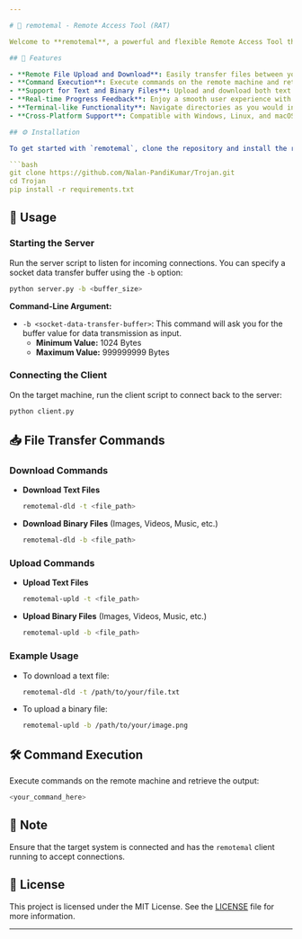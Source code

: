```yaml
---

# 🚀 remotemal - Remote Access Tool (RAT)

Welcome to **remotemal**, a powerful and flexible Remote Access Tool that allows you to control systems remotely, transfer files, and execute commands seamlessly. Whether you're managing a fleet of machines or conducting security assessments, `remotemal` has you covered!

## 🌟 Features

- **Remote File Upload and Download**: Easily transfer files between your local machine and the target system.
- **Command Execution**: Execute commands on the remote machine and retrieve output.
- **Support for Text and Binary Files**: Upload and download both text and binary files effortlessly.
- **Real-time Progress Feedback**: Enjoy a smooth user experience with progress bars during file transfers.
- **Terminal-like Functionality**: Navigate directories as you would in a normal command prompt/terminal, supporting all types of directory navigations.
- **Cross-Platform Support**: Compatible with Windows, Linux, and macOS.

## ⚙️ Installation

To get started with `remotemal`, clone the repository and install the required dependencies:

```bash
git clone https://github.com/Nalan-PandiKumar/Trojan.git
cd Trojan
pip install -r requirements.txt
```

## 📜 Usage

### Starting the Server

Run the server script to listen for incoming connections. You can specify a socket data transfer buffer using the `-b` option:

```bash
python server.py -b <buffer_size>
```

**Command-Line Argument:**
- `-b <socket-data-transfer-buffer>`: This command will ask you for the buffer value for data transmission as input.
  - **Minimum Value:** 1024 Bytes
  - **Maximum Value:** 999999999 Bytes

### Connecting the Client

On the target machine, run the client script to connect back to the server:

```bash
python client.py
```

## 📥 File Transfer Commands

### Download Commands

- **Download Text Files**
  ```bash
  remotemal-dld -t <file_path>
  ```

- **Download Binary Files** (Images, Videos, Music, etc.)
  ```bash
  remotemal-dld -b <file_path>
  ```

### Upload Commands

- **Upload Text Files**
  ```bash
  remotemal-upld -t <file_path>
  ```

- **Upload Binary Files** (Images, Videos, Music, etc.)
  ```bash
  remotemal-upld -b <file_path>
  ```

### Example Usage

- To download a text file:
  ```bash
  remotemal-dld -t /path/to/your/file.txt
  ```

- To upload a binary file:
  ```bash
  remotemal-upld -b /path/to/your/image.png
  ```

## 🛠️ Command Execution

Execute commands on the remote machine and retrieve the output:

```bash
<your_command_here>
```

## 🚧 Note

Ensure that the target system is connected and has the `remotemal` client running to accept connections.

## 📝 License

This project is licensed under the MIT License. See the [LICENSE](https://github.com/Nalan-PandiKumar/Trojan/blob/main/LICENSE.txt) file for more information.

---
```

